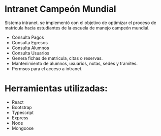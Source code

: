 # Intranet Campeón Mundial

Sistema intranet. se implementó con el objetivo de optimizar el proceso de matricula hacia estudiantes de la escuela de manejo campeón mundial.

* Consulta Pagos
* Consulta Egresos
* Consulta Alumnos
* Consulta Usuarios
* Genera fichas de matricula, citas o reservas. 
* Mantenimiento de alumnos, usuarios, notas, sedes y tramites.
* Permsos para el acceso a intranet.

# Herramientas utilizadas:

* React
* Bootstrap
* Typescript
* Express
* Node
* Mongoose
